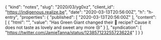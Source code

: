 {
  "kind": "notes",
  "slug": "2020/03/yg0xz",
  "client_id": "https://indigenous.realize.be",
  "date": "2020-03-13T20:56:00Z",
  "h": "h-entry",
  "properties": {
    "published": [
      "2020-03-13T20:56:00Z"
    ],
    "content": [
      {
        "html": "",
        "value": "Has Green Giant changed their 🌽 recipe? Cause it does not taste as lovely and sweet any more 😢"
      }
    ],
    "syndication": [
      "https://twitter.com/JamieTanna/status/1238571232557236224"
    ]
  }
}
